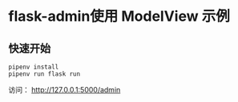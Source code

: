 # flask-admin使用 ModelView 示例

## 快速开始

```
pipenv install 
pipenv run flask run
```

访问： http://127.0.0.1:5000/admin
